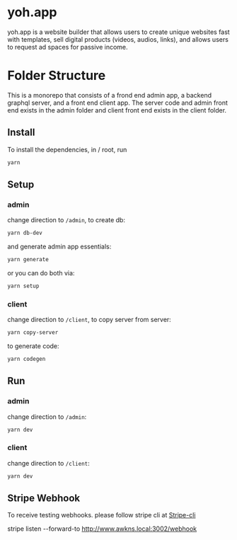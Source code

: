 # yoh.app

yoh.app is a website builder that allows users to create unique websites fast with templates, sell digital products (videos, audios, links), and allows users to request ad spaces for passive income.

# Folder Structure

This is a monorepo that consists of a frond end admin app, a backend graphql server, and a front end client app. The server code and admin front end exists in the admin folder and client front end exists in the client folder.

## Install

To install the dependencies, in / root, run

```bash
yarn
```

## Setup

### admin

change direction to ```/admin```, to create db:

```bash
yarn db-dev
```

and generate admin app essentials:

```bash
yarn generate
```

or you can do both via:

```bash
yarn setup
```

### client

change direction to ```/client```, to copy server from server:

```bash
yarn copy-server
```

to generate code:

```bash
yarn codegen
```

## Run

### admin

change direction to ```/admin```:

```bash
yarn dev
```


### client

change direction to ```/client```:

```bash
yarn dev
```

## Stripe Webhook

To receive testing webhooks. please follow stripe cli at [Stripe-cli](https://stripe.com/docs/stripe-cli)


stripe listen --forward-to http://www.awkns.local:3002/webhook